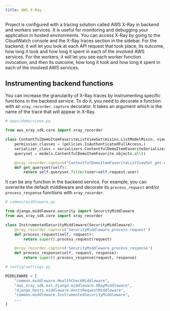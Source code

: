 ```yaml
---
title: AWS X-Ray
---
```


Project is configured with a tracing solution called AWS X-Ray in backend and workers services.
It is useful for monitoring and debugging your application in hosted environments. You can access X-Ray by going to the CloudWatch console and the X-Ray traces section in the sidebar.
For the backend, it will let you look at each API request that took place, its outcome, how long it took and how long it spent in each of the involved AWS services.
For the workers, it will let you see each worker function invocation, and then its outcome, how long it took and how long it spent in each of the involved AWS services.

## Instrumenting backend functions

You can increase the granularity of X-Ray traces by instrumenting specific functions in the backend service. To do it, you need to decorate a function with an `xray_recorder.capture` decorator. It takes an argument which is the name of the trace that will appear in X-Ray.

```python
# apps/demo/views.py

from aws_xray_sdk.core import xray_recorder

class ContentfulDemoItemFavoriteListViewSet(mixins.ListModelMixin, viewsets.GenericViewSet):
    permission_classes = (policies.IsAuthenticatedFullAccess,)
    serializer_class = serializers.ContentfulDemoItemFavoriteSerializer
    queryset = models.ContentfulDemoItemFavorite.objects.all()

    @xray_recorder.capture("ContentfulDemoItemFavoriteListViewSet_get-queryset")
    def get_queryset(self):
        return self.queryset.filter(user=self.request.user)
```

It can be any function in the backend service. For example, you can overwrite the default middleware and decorate its `process_request` and/or `process_response` functions with `xray_recorder`.

```python
# common/middleware.py

from django.middleware.security import SecurityMiddleware
from aws_xray_sdk.core import xray_recorder

class InstrumentedSecurityMiddleware(SecurityMiddleware):
    @xray_recorder.capture('SecurityMiddleware_process-request')
    def process_request(self, request):
        return super().process_request(request)

    @xray_recorder.capture('SecurityMiddleware_process_response')
    def process_response(self, request, response):
        return super().process_response(request, response)
```

```python
# config/settings.py

MIDDLEWARE = [
    "common.middleware.HealthCheckMiddleware",
    "aws_xray_sdk.ext.django.middleware.XRayMiddleware",
    "django_hosts.middleware.HostsRequestMiddleware",
    "common.middleware.InstrumentedSecurityMiddleware",
    ...
]
```
